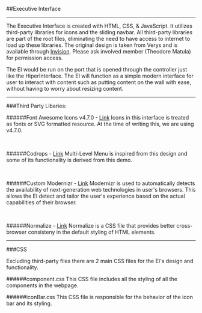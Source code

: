 ##Executive Interface

---

The Executive Interface is created with HTML, CSS, & JavaScript. It utilizes third-party libraries for icons and the sliding navbar. All third-party libraries are part of the root files, eliminating the need to have access to internet to load up these libraries. The original design is taken from Verys and is available through [Invision](https://www.invisionapp.com/). Please ask involved member (Theodore Matula) for permission access.

The EI would be run on the port that is opened through the controller just like the HiperInterface. The EI will function as a simple modern interface for user to interact with content such as putting content on the wall with ease, without having to worry about resizing content.

---

###Third Party Libaries:

######Font Awesome Icons v4.7.0 - [Link](https://fontawesome.com/v4.7.0/)
Icons in this interface is treated as fonts or SVG formatted resource. At the time of writing this, we are using v4.7.0.

<br>

######Codrops - [Link](https://tympanus.net/Development/MultiLevelPushMenu/)
Multi-Level Menu is inspired from this design and some of its functionality is derived from this demo.

<br>

######Custom Modernizr - [Link](https://modernizr.com/download/?csstransforms3d-domprefixes-prefixes-setclasses-shiv-testallprops-testprop-teststyles)
Modernizr is used to automatically detects the availability of next-generation web technologies in user's browsers. This allows the EI detect and tailor the user's experience based on the actual capabilities of their browser.

<br>

######Normalize - [Link](https://github.com/necolas/normalize.css/)
Normalize is a CSS file that provides better cross-browser consisteny in the default styling of HTML elements.

---

###CSS

Excluding third-party files there are 2 main CSS files for the EI's design and functionality.

######component.css
This CSS file includes all the styling of all the components in the webpage.

######iconBar.css
This CSS file is responsible for the behavior of the icon bar and its styling.
